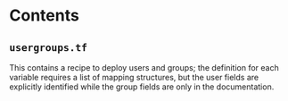 # Contents

## `usergroups.tf`

This contains a recipe to deploy users and groups; the definition for each variable requires a list of mapping structures, but the user fields are explicitly identified while the group fields are only in the documentation.

